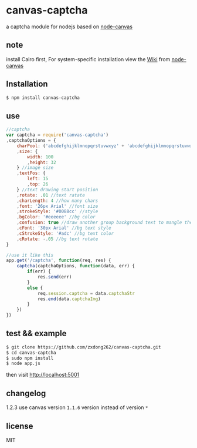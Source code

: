# canvas-captcha

a captcha module for nodejs based on [node-canvas](https://www.npmjs.org/package/canvas)

## note

install Cairo first, For system-specific installation view the  <a href="https://github.com/LearnBoost/node-canvas/wiki/_pages">Wiki</a> from [node-canvas](https://www.npmjs.org/package/canvas)

## Installation

```bash
$ npm install canvas-captcha
```

## use

```javascript
//captcha 
var captcha = require('canvas-captcha')
,captchaOptions = {
	charPool: ('abcdefghijklmnopqrstuvwxyz' + 'abcdefghijklmnopqrstuvwxyz'.toUpperCase() + '1234567890').split('') //char pool Array
	,size: {
		width: 100
		,height: 32
	} //image size
	,textPos: {
		left: 15
		,top: 26
	} //text drawing start position
	,rotate: .01 //text ratate
	,charLength: 4 //how many chars
	,font: '26px Arial' //font size
	,strokeStyle: '#0088cc' //style
	,bgColor: '#eeeeee' //bg color
	,confusion: true //draw another group background text to mangle the text
	,cFont: '30px Arial' //bg text style
	,cStrokeStyle: '#adc' //bg text color
	,cRotate: -.05 //bg text rotate
}

//use it like this
app.get('/captcha', function(req, res) {
	captcha(captchaOptions, function(data, err) {
		if(err) {
			res.send(err)
		}
		else {
			req.session.captcha = data.captchaStr
			res.end(data.captchaImg)
		}
	})
})
```

## test && example

```bash
$ git clone https://github.com/zxdong262/canvas-captcha.git
$ cd canvas-captcha
$ sudo npm install
$ node app.js
```

then visit [http://localhost:5001](http://localhost:5001)

## changelog

1.2.3 use canvas version `1.1.6` version instead of version `*`

## license

MIT
